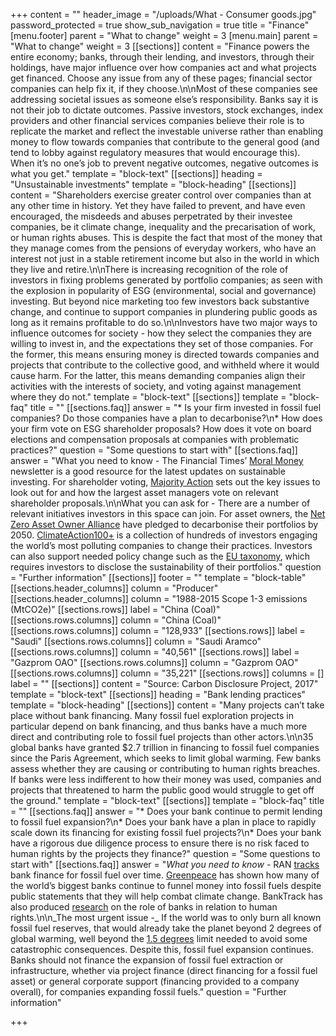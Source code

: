 +++
content = ""
header_image = "/uploads/What - Consumer goods.jpg"
password_protected = true
show_sub_navigation = true
title = "Finance"
[menu.footer]
parent = "What to change"
weight = 3
[menu.main]
parent = "What to change"
weight = 3
[[sections]]
content = "Finance powers the entire economy; banks, through their lending, and investors, through their holdings, have major influence over how companies act and what projects get financed. Choose any issue from any of these pages; financial sector companies can help fix it, if they choose.\n\nMost of these companies see addressing societal issues as someone else’s responsibility. Banks say it is not their job to dictate outcomes. Passive investors, stock exchanges, index providers and other financial services companies believe their role is to replicate the market and reflect the investable universe rather than enabling money to flow towards companies that contribute to the general good (and tend to lobby against regulatory measures that would encourage this). When it’s no one’s job to prevent negative outcomes, negative outcomes is what you get."
template = "block-text"
[[sections]]
heading = "Unsustainable investments"
template = "block-heading"
[[sections]]
content = "Shareholders exercise greater control over companies than at any other time in history. Yet they have failed to prevent, and have even encouraged, the misdeeds and abuses perpetrated by their investee companies, be it climate change, inequality and the precarisation of work, or human rights abuses. This is despite the fact that most of the money that they manage comes from the pensions of everyday workers, who have an interest not just in a stable retirement income but also in the world in which they live and retire.\n\nThere is increasing recognition of the role of investors in fixing problems generated by portfolio companies; as seen with the explosion in popularity of ESG (environmental, social and governance) investing. But beyond nice marketing too few investors back substantive change, and continue to support companies in plundering public goods as long as it remains profitable to do so.\n\nInvestors have two major ways to influence outcomes for society - how they select the companies they are willing to invest in, and the expectations they set of those companies. For the former, this means ensuring money is directed towards companies and projects that contribute to the collective good, and withheld where it would cause harm. For the latter, this means demanding companies align their activities with the interests of society, and voting against management where they do not."
template = "block-text"
[[sections]]
template = "block-faq"
title = ""
[[sections.faq]]
answer = "* Is your firm invested in fossil fuel companies? Do those companies have a plan to decarbonise?\n* How does your firm vote on ESG shareholder proposals? How does it vote on board elections and compensation proposals at companies with problematic practices?"
question = "Some questions to start with"
[[sections.faq]]
answer = "What you need to know - The Financial Times’ [Moral Money](https://www.ft.com/moral-money) newsletter is a good resource for the latest updates on sustainable investing. For shareholder voting, [Majority Action](https://www.majorityaction.us/) sets out the key issues to look out for and how the largest asset managers vote on relevant shareholder proposals.\n\nWhat you can ask for - There are a number of relevant initiatives investors in this space can join. For asset owners, the [Net Zero Asset Owner Alliance](https://www.unepfi.org/net-zero-alliance/) have pledged to decarbonise their portfolios by 2050. [ClimateAction100+](http://www.climateaction100.org/) is a collection of hundreds of investors engaging the world’s most polluting companies to change their practices. Investors can also support needed policy change such as the [EU taxonomy](https://d8g8t13e9vf2o.cloudfront.net/Uploads/d/s/r/taxonomyinvestorbriefingpostdeal_612580.pdf), which requires investors to disclose the sustainability of their portfolios."
question = "Further information"
[[sections]]
footer = ""
template = "block-table"
[[sections.header_columns]]
column = "Producer"
[[sections.header_columns]]
column = "1988-2015 Scope 1-3 emissions (MtCO2e)"
[[sections.rows]]
label = "China (Coal)"
[[sections.rows.columns]]
column = "China (Coal)"
[[sections.rows.columns]]
column = "128,933"
[[sections.rows]]
label = "Saudi"
[[sections.rows.columns]]
column = "Saudi Aramco"
[[sections.rows.columns]]
column = "40,561"
[[sections.rows]]
label = "Gazprom OAO"
[[sections.rows.columns]]
column = "Gazprom OAO"
[[sections.rows.columns]]
column = "35,221"
[[sections.rows]]
columns = []
label = ""
[[sections]]
content = "Source: Carbon Disclosure Project, 2017"
template = "block-text"
[[sections]]
heading = "Bank lending practices"
template = "block-heading"
[[sections]]
content = "Many projects can’t take place without bank financing. Many fossil fuel exploration projects in particular depend on bank financing, and thus banks have a much more direct and contributing role to fossil fuel projects than other actors.\n\n35 global banks have granted $2.7 trillion in financing to fossil fuel companies since the Paris Agreement, which seeks to limit global warming. Few banks assess whether they are causing or contributing to human rights breaches. If banks were less indifferent to how their money was used, companies and projects that threatened to harm the public good would struggle to get off the ground."
template = "block-text"
[[sections]]
template = "block-faq"
title = ""
[[sections.faq]]
answer = "* Does your bank continue to permit lending to fossil fuel expansion?\n* Does your bank have a plan in place to rapidly scale down its financing for existing fossil fuel projects?\n* Does your bank have a rigorous due diligence process to ensure there is no risk faced to human rights by the projects they finance?"
question = "Some questions to start with"
[[sections.faq]]
answer = "_What you need to know -_ RAN [tracks](https://www.ran.org/bankingonclimatechange2020/) bank finance for fossil fuel over time. [Greenpeace](https://www.greenpeace.org/international/press-release/28243/greenpeace-report-davos-financial-players-pump-us1-4-trillion-into-fossil-fuels/) has shown how many of the world’s biggest banks continue to funnel money into fossil fuels despite public statements that they will help combat climate change. BankTrack has also produced [research](https://www.banktrack.org/campaign/banks_and_human_rights) on the role of banks in relation to human rights.\n\n_The most urgent issue -_ If the world was to only burn all known fossil fuel reserves, that would already take the planet beyond 2 degrees of global warming, well beyond the [1.5 degrees](https://www.ipcc.ch/sr15/) limit needed to avoid some catastrophic consequences. Despite this, fossil fuel expansion continues. Banks should not finance the expansion of fossil fuel extraction or infrastructure, whether via project finance (direct financing for a fossil fuel asset) or general corporate support (financing provided to a company overall), for companies expanding fossil fuels."
question = "Further information"

+++
